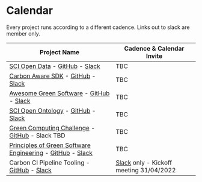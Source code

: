 # Calendar
Every project runs according to a different cadence. Links out to slack are member only.

| Project Name                             | Cadence & Calendar Invite |
|------------------------------------------|---------|
| [SCI Open Data](https://greensoftware.foundation/projects/sci-open-data) - [GitHub](https://github.com/Green-Software-Foundation/sci-data) - [Slack](https://greensoftwarefdn.slack.com/archives/C02LW83D5CJ) | TBC     |
| [Carbon Aware SDK](https://greensoftware.foundation/projects/carbon-aware-sdk) - [GitHub](https://github.com/Green-Software-Foundation/carbon-aware-sdk) - [Slack](https://greensoftwarefdn.slack.com/archives/C02JRAV4QEP) | TBC     |
| [Awesome Green Software](https://greensoftware.foundation/projects/awesome-green-software) - [GitHub](https://github.com/Green-Software-Foundation/awesome-green-software) - [Slack](https://greensoftwarefdn.slack.com/archives/C02LHAW0KKQ) | TBC     |
| [SCI Open Ontology](https://greensoftware.foundation/projects/sci-open-ontology) - [GitHub](https://github.com/Green-Software-Foundation/SCI_open_ontology) - [Slack](https://greensoftwarefdn.slack.com/archives/C02T3NU896X) | TBC     |
| [Green Computing Challenge](https://greensoftware.foundation/projects/the-green-computing-grand-challenge-gc2) - [GitHub](https://github.com/Green-Software-Foundation/green-computing-grand-challenge) - Slack TBD | TBC     |
| [Principles of Green Software Engineering](https://greensoftware.foundation/projects/principles-of-green-software-engineering) - [GitHub](https://github.com/Green-Software-Foundation/green-software-principles) - [Slack](https://greensoftwarefdn.slack.com/archives/C036PLLATHC) | TBC     |
| Carbon CI Pipeline Tooling - [GitHub](https://github.com/Green-Software-Foundation/Carbon_CI_Pipeline_Tooling) - [Slack](https://greensoftwarefdn.slack.com/archives/C038YRLD2NN) | [Slack](https://greensoftwarefdn.slack.com/archives/C038YRLD2NN) only - Kickoff meeting 31/04/2022       |
